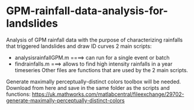 # GPM-rainfall-data-analysis-for-landslides
Analysis of GPM rainfall data with the purpose of characterizing rainfalls that triggered landslides and draw ID curves
2 main scripts:
 * analysisrainfallGPM.m ====> can run for a single event or batch
 * findrainfalls.m ===> allows to find high intensity rainfalls in a year timeseries
Other files are functions that are used by the 2 main scripts. 

Generate maximally perceptually-distinct colors toolbox will be needed. Download from here and save in the same folder as the scripts and functions:
https://uk.mathworks.com/matlabcentral/fileexchange/29702-generate-maximally-perceptually-distinct-colors
